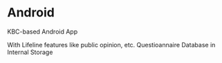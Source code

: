 # Android

KBC-based Android App

With Lifeline features like public opinion, etc.
Questioannaire Database in Internal Storage
